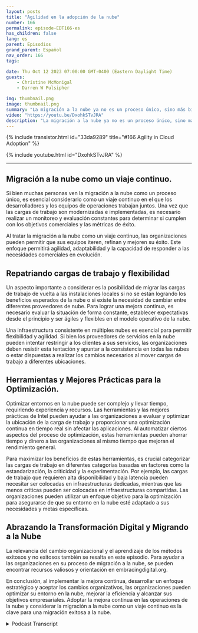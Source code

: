 ```yaml
---
layout: posts
title: "Agilidad en la adopción de la nube"
number: 166
permalink: episode-EDT166-es
has_children: false
lang: es
parent: Episodios
grand_parent: Español
nav_order: 166
tags:

date: Thu Oct 12 2023 07:00:00 GMT-0400 (Eastern Daylight Time)
guests:
    - Christine McMonigal
    - Darren W Pulsipher

img: thumbnail.png
image: thumbnail.png
summary: "La migración a la nube ya no es un proceso único, sino más bien un viaje continuo que requiere una evaluación, monitoreo y ajuste constantes para alcanzar los objetivos empresariales. En este episodio de nuestro podcast, el anfitrión Darren Pulsipher habla con la invitada Christine McMonigal sobre la importancia de adoptar la mejora continua en las operaciones en la nube."
video: "https://youtu.be/DxohkSTvJRA"
description: "La migración a la nube ya no es un proceso único, sino más bien un viaje continuo que requiere una evaluación, monitoreo y ajuste constantes para alcanzar los objetivos empresariales. En este episodio de nuestro podcast, el anfitrión Darren Pulsipher habla con la invitada Christine McMonigal sobre la importancia de adoptar la mejora continua en las operaciones en la nube."
---
```


<div>
{% include transistor.html id="33da9289" title="#166 Agility in Cloud Adoption" %}

{% include youtube.html id="DxohkSTvJRA" %}
</div>

---

## Migración a la nube como un viaje continuo.

Si bien muchas personas ven la migración a la nube como un proceso único, es esencial considerarlo como un viaje continuo en el que los desarrolladores y los equipos de operaciones trabajan juntos. Una vez que las cargas de trabajo son modernizadas e implementadas, es necesario realizar un monitoreo y evaluación constantes para determinar si cumplen con los objetivos comerciales y las métricas de éxito.

Al tratar la migración a la nube como un viaje continuo, las organizaciones pueden permitir que sus equipos iteren, refinan y mejoren su éxito. Este enfoque permitirá agilidad, adaptabilidad y la capacidad de responder a las necesidades comerciales en evolución.

## Repatriando cargas de trabajo y flexibilidad

Un aspecto importante a considerar es la posibilidad de migrar las cargas de trabajo de vuelta a las instalaciones locales si no se están logrando los beneficios esperados de la nube o si existe la necesidad de cambiar entre diferentes proveedores de nube. Para lograr una mejora continua, es necesario evaluar la situación de forma constante, establecer expectativas desde el principio y ser ágiles y flexibles en el modelo operativo de la nube.

Una infraestructura consistente en múltiples nubes es esencial para permitir flexibilidad y agilidad. Si bien los proveedores de servicios en la nube pueden intentar restringir a los clientes a sus servicios, las organizaciones deben resistir esta tentación y apuntar a la consistencia en todas las nubes o estar dispuestas a realizar los cambios necesarios al mover cargas de trabajo a diferentes ubicaciones.

## Herramientas y Mejores Prácticas para la Optimización.

Optimizar entornos en la nube puede ser complejo y llevar tiempo, requiriendo experiencia y recursos. Las herramientas y las mejores prácticas de Intel pueden ayudar a las organizaciones a evaluar y optimizar la ubicación de la carga de trabajo y proporcionar una optimización continua en tiempo real sin afectar las aplicaciones. Al automatizar ciertos aspectos del proceso de optimización, estas herramientas pueden ahorrar tiempo y dinero a las organizaciones al mismo tiempo que mejoran el rendimiento general.

Para maximizar los beneficios de estas herramientas, es crucial categorizar las cargas de trabajo en diferentes categorías basadas en factores como la estandarización, la criticidad y la experimentación. Por ejemplo, las cargas de trabajo que requieren alta disponibilidad y baja latencia pueden necesitar ser colocadas en infraestructuras dedicadas, mientras que las menos críticas pueden ser colocadas en infraestructuras compartidas. Las organizaciones pueden utilizar un enfoque objetivo para la optimización para asegurarse de que su entorno en la nube esté adaptado a sus necesidades y metas específicas.

## Abrazando la Transformación Digital y Migrando a la Nube

La relevancia del cambio organizacional y el aprendizaje de los métodos exitosos y no exitosos también se resalta en este episodio. Para ayudar a las organizaciones en su proceso de migración a la nube, se pueden encontrar recursos valiosos y orientación en embracingdigital.org.

En conclusión, al implementar la mejora continua, desarrollar un enfoque estratégico y aceptar los cambios organizativos, las organizaciones pueden optimizar su entorno en la nube, mejorar la eficiencia y alcanzar sus objetivos empresariales. Adoptar la mejora continua en las operaciones de la nube y considerar la migración a la nube como un viaje continuo es la clave para una migración exitosa a la nube.



<details>
<summary> Podcast Transcript </summary>

<p></p>

</details>
